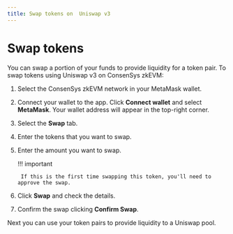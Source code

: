 ```yaml
---
title: Swap tokens on  Uniswap v3
---
```


# Swap tokens

You can swap a portion of your funds to provide liquidity for a token pair. To swap tokens using
Uniswap v3 on ConsenSys zkEVM:

1. Select the ConsenSys zkEVM network in your MetaMask wallet.
1. Connect your wallet to the app. Click **Connect wallet** and select **MetaMask**.
    Your wallet address will appear in the top-right corner.
1. Select the **Swap** tab.
1. Enter the tokens that you want to swap.
1. Enter the amount you want to swap.

    !!! important

        If this is the first time swapping this token, you'll need to approve the swap.

1. Click **Swap** and check the details.
1. Confirm the swap clicking **Confirm Swap**.

Next you can use your token pairs to provide liquidity to a Uniswap pool.
